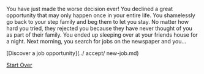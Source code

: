 You have just made the worse decision ever! You declined a great opportunity that may only happen once in your entire life. You shamelessly go back to your step family and beg them to let you stay. No matter how hard you tried, they rejected you because they have never thought of you as part of their family. You ended up sleeping over at your friends house for a night. Next morning, you search for jobs on the newspaper and you...

[Discover a job opportunity](../ accept/ new-job.md)

[Start Over](../kicked-out.md)